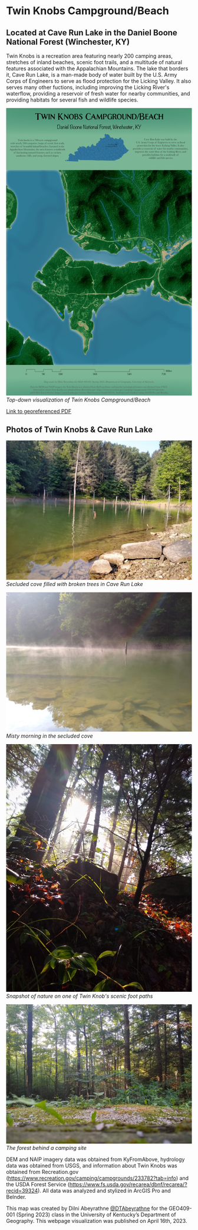 # Twin Knobs Campground/Beach
## Located at Cave Run Lake in the Daniel Boone National Forest (Winchester, KY)

Twin Knobs is a recreation area featuring nearly 200 camping areas, stretches of inland beaches, scenic foot trails, and a multitude of natural features associated with the Appalachian Mountains. The lake that borders it, Cave Run Lake, is a man-made body of water built by the U.S. Army Corps of Engineers to serve as flood protection for the Licking Valley. It also serves many other fuctions, including improving the Licking River's waterflow, providing a reservoir of fresh water for nearby communities, and providing habitats for several fish and wildlife species.

![Top-down visualization of Twin Knobs Campground/Beach](images/M7_TwinKnobs.jpg)     
*Top-down visualization of Twin Knobs Campground/Beach*

[Link to georeferenced PDF](images/M7_Twin_Knobs_georef.pdf) 

## Photos of Twin Knobs & Cave Run Lake
![Cove in Cave Run Lake](images/Broken_tree_lake.jpg)     
*Secluded cove filled with broken trees in Cave Run Lake*

![Cove in Cave Run Lake on a misty morning](images/Misty_broken_tree_lake.jpg)     
*Misty morning in the secluded cove*

![Snapshot of vegetation on a scenic foot path](images/Fall_sunshine.jpg)     
*Snapshot of nature on one of Twin Knob's scenic foot paths*

![The forest behind a campging site](images/Campground_forest.jpg)     
*The forest behind a camping site*

DEM and NAIP imagery data was obtained from KyFromAbove, hydrology data was obtained from USGS, and information about Twin Knobs was obtained from Recreation.gov (https://www.recreation.gov/camping/campgrounds/233782?tab=info) and the USDA Forest Service (https://www.fs.usda.gov/recarea/dbnf/recarea/?recid=39324). All data was analyzed and stylized in ArcGIS Pro and Belnder.

This map was created by Dilni Abeyrathne [@DTAbeyrathne](https://github.com/DTAbeyrathne) for the GEO409-001 (Spring 2023) class in the University of Kentucky’s Department of Geography. This webpage visualization was published on April 16th, 2023.
